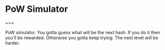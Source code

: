 # PoW Simulator
===

PoW simulator.
You gotta guess what will be the next hash.
If you do it then you'll be rewarded.
Otherwise you gotta keep trying.
The next level will be harder.
